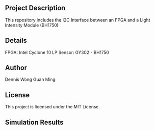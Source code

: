 ## Project Description
This repository includes the I2C Interface between an FPGA and a Light Intensity Module (BH1750)

## Details 
FPGA: Intel Cyclone 10 LP 
Sensor: GY302 - BH1750

## Author
Dennis Wong Guan Ming 

## License

This project is licensed under the MIT License.  

## Simulation Results
